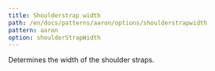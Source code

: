 ```yaml
---
title: Shoulderstrap width
path: /en/docs/patterns/aaron/options/shoulderstrapwidth
pattern: aaron
option: shoulderStrapWidth
---
```


Determines the width of the shoulder straps.
